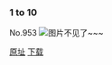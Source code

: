 ### 1 to 10
No.953
![图片不见了~~~](https://imgs.xkcd.com/comics/1_to_10.png)

[原址](https://xkcd.com//953) [下载](https://imgs.xkcd.com/comics/1_to_10.png)

